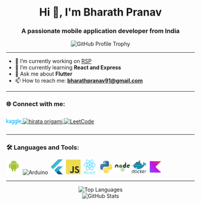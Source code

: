 <h1 align="center">Hi 👋, I'm Bharath Pranav</h1>
<h3 align="center">A passionate mobile application developer from India</h3>

<div align="center">
  <picture>
    <source media="(prefers-color-scheme: dark)" srcset="https://github-profile-trophy.vercel.app/?username=hirata-origami&theme=onestar&no-frame=true">
    <img src="https://github-profile-trophy.vercel.app/?username=hirata-origami&theme=gruvbox&no-frame=true" alt="GitHub Profile Trophy" />
  </picture>
</div>

---

- 🔭 I’m currently working on [RSP](https://github.com/Hirata-Origami/RSP)
- 🌱 I’m currently learning **React and Express**
- 💬 Ask me about **Flutter**
- 📫 How to reach me: **bharathpranav91@gmail.com**

---

<h3 align="left">🌐 Connect with me:</h3>
<p align="left">
  <a href="https://kaggle.com/bharathpranav" target="blank">
    <img align="center" src="https://raw.githubusercontent.com/devicons/devicon/master/icons/kaggle/kaggle-original-wordmark.svg" alt="Kaggle" height="40" />
  </a>
  <a href="https://www.hackerrank.com/bharathpranav91" target="blank">
    <img align="center" src="https://raw.githubusercontent.com/rahuldkjain/github-profile-readme-generator/master/src/images/icons/Social/hackerrank.svg" alt="hirata origami" height="30" width="40" />
  </a>
  <a href="https://leetcode.com/u/hiratoomigami/" target="blank">
    <img align="center" src="https://raw.githubusercontent.com/rahuldkjain/github-profile-readme-generator/master/src/images/icons/Social/leet-code.svg" alt="LeetCode" height="40" />
  </a>
</p>

---

<h3 align="left">🛠️ Languages and Tools:</h3>
<p align="left">
  <img src="https://raw.githubusercontent.com/devicons/devicon/master/icons/android/android-original-wordmark.svg" alt="Android" width="40" height="40" />
  <img src="https://cdn.worldvectorlogo.com/logos/arduino-1.svg" alt="Arduino" width="40" height="40" />
  <img src="https://raw.githubusercontent.com/devicons/devicon/master/icons/flutter/flutter-original.svg" alt="Flutter" width="40" height="40" />
  <img src="https://raw.githubusercontent.com/devicons/devicon/master/icons/javascript/javascript-original.svg" alt="JavaScript" width="40" height="40" />
  <img src="https://raw.githubusercontent.com/devicons/devicon/master/icons/react/react-original-wordmark.svg" alt="React" width="40" height="40" />
  <img src="https://raw.githubusercontent.com/devicons/devicon/master/icons/python/python-original.svg" alt="Python" width="40" height="40" />
  <img src="https://raw.githubusercontent.com/devicons/devicon/master/icons/nodejs/nodejs-original-wordmark.svg" alt="Node.js" width="40" height="40" />
  <img src="https://raw.githubusercontent.com/devicons/devicon/master/icons/docker/docker-original-wordmark.svg" alt="Docker" width="40" height="40" />
  <img src="https://raw.githubusercontent.com/devicons/devicon/master/icons/kotlin/kotlin-original.svg" alt="Kotlin" width="40" height="40" />
</p>

---

<div align="center">
  <picture>
    <source media="(prefers-color-scheme: dark)" srcset="https://github-readme-stats.vercel.app/api/top-langs/?username=hirata-origami&layout=compact&theme=chartreuse-dark">
    <img src="https://github-readme-stats.vercel.app/api/top-langs/?username=hirata-origami&layout=compact&theme=vue" alt="Top Languages" />
  </picture>
</div>

<div align="center">
  <picture>
    <source media="(prefers-color-scheme: dark)" srcset="https://github-readme-stats.vercel.app/api?username=hirata-origami&show_icons=true&theme=chartreuse-dark">
    <img src="https://github-readme-stats.vercel.app/api?username=hirata-origami&show_icons=true&theme=vue" alt="GitHub Stats" />
  </picture>
</div>
